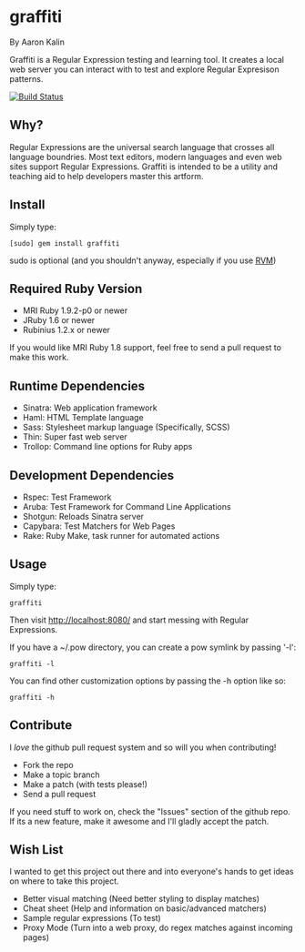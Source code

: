 graffiti
========

By Aaron Kalin

Graffiti is a Regular Expression testing and learning tool. It creates a
local web server you can interact with to test and explore Regular Expresison
patterns.

[![Build Status](http://travis-ci.org/martinisoft/graffiti.png)](http://travis-ci.org/martinisoft/graffiti)

Why?
----

Regular Expressions are the universal search language that crosses
all language boundries. Most text editors, modern languages and
even web sites support Regular Expressions.  Graffiti is intended
to be a utility and teaching aid to help developers master this artform.

Install
-------

Simply type:

```
[sudo] gem install graffiti
```

sudo is optional (and you shouldn't anyway, especially if you use [RVM](http://rvm.beginrescueend.com))

Required Ruby Version
---------------------

* MRI Ruby 1.9.2-p0 or newer
* JRuby 1.6 or newer
* Rubinius 1.2.x or newer

If you would like MRI Ruby 1.8 support, feel free to send a pull request
to make this work.

Runtime Dependencies
--------------------

* Sinatra: Web application framework
* Haml: HTML Template language
* Sass: Stylesheet markup language (Specifically, SCSS)
* Thin: Super fast web server
* Trollop: Command line options for Ruby apps

Development Dependencies
------------------------

* Rspec: Test Framework
* Aruba: Test Framework for Command Line Applications
* Shotgun: Reloads Sinatra server
* Capybara: Test Matchers for Web Pages
* Rake: Ruby Make, task runner for automated actions

Usage
-----

Simply type:

```
graffiti
```

Then visit [http://localhost:8080/](http://localhost:8080/) and
start messing with Regular Expressions.

If you have a ~/.pow directory, you can create a pow symlink by passing '-l':

```
graffiti -l
```

You can find other customization options by passing the -h option like so:

```
graffiti -h
```

Contribute
----------

I *love* the github pull request system and so will you when contributing!

* Fork the repo
* Make a topic branch
* Make a patch (with tests please!)
* Send a pull request

If you need stuff to work on, check the "Issues" section of the
github repo. If its a new feature, make it awesome and I'll gladly accept
the patch.

Wish List
---------

I wanted to get this project out there and into everyone's hands
to get ideas on where to take this project.

* Better visual matching (Need better styling to display matches)
* Cheat sheet (Help and information on basic/advanced matchers)
* Sample regular expressions (To test)
* Proxy Mode (Turn into a web proxy, do regex matches against incoming pages)
